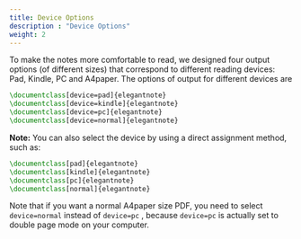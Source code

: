```yaml
---
title: Device Options
description : "Device Options"
weight: 2
---
```


To make the notes more comfortable to read, we designed four output options (of different sizes) that correspond to different reading devices: Pad, Kindle, PC and A4paper. The options of output for different devices are

```tex
\documentclass[device=pad]{elegantnote}
\documentclass[device=kindle]{elegantnote}
\documentclass[device=pc]{elegantnote}
\documentclass[device=normal]{elegantnote}
```

__Note:__ You can also select the device by using a direct assignment method, such as:

```tex
\documentclass[pad]{elegantnote}
\documentclass[kindle]{elegantnote}
\documentclass[pc]{elegantnote}
\documentclass[normal]{elegantnote}
```

Note that if you want a normal A4paper size PDF, you need to select `device=normal` instead of `device=pc` , because `device=pc` is actually set to double page mode on your computer.
